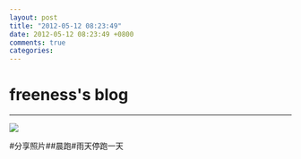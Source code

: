 ```yaml
---
layout: post
title: "2012-05-12 08:23:49"
date: 2012-05-12 08:23:49 +0800
comments: true
categories: 
---
```


# freeness's blog

----------

![](http://okqmqrbgo.bkt.clouddn.com/201205120823491.jpg)

>
\#分享照片\#\#晨跑\#雨天停跑一天